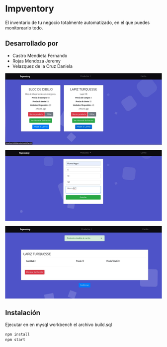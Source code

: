 # Impventory
El inventario de tu negocio totalmente automatizado, en el que puedes monitorearlo todo.

## Desarrollado por
- Castro Mendieta Fernando
- Rojas Mendoza Jeremy
- Velazquez de la Cruz Daniela

![](docs/20220616111749.jpg)

![](docs/20220616111856.jpg)

![](docs/20220616111922.jpg)

## Instalación

Ejecutar en en mysql workbench el archivo build.sql

```sh
npm install
npm start
```